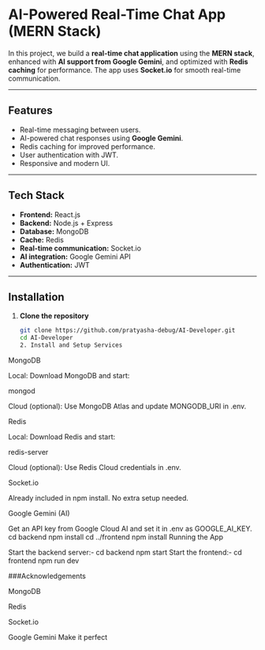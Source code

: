 # AI-Powered Real-Time Chat App (MERN Stack)

In this project, we build a **real-time chat application** using the **MERN stack**, enhanced with **AI support from Google Gemini**, and optimized with **Redis caching** for performance. The app uses **Socket.io** for smooth real-time communication.

---

## Features

- Real-time messaging between users.
- AI-powered chat responses using **Google Gemini**.
- Redis caching for improved performance.
- User authentication with JWT.
- Responsive and modern UI.

---

## Tech Stack

- **Frontend:** React.js
- **Backend:** Node.js + Express
- **Database:** MongoDB
- **Cache:** Redis
- **Real-time communication:** Socket.io
- **AI integration:** Google Gemini API
- **Authentication:** JWT

---

## Installation

1. **Clone the repository**
   ```bash
   git clone https://github.com/pratyasha-debug/AI-Developer.git
   cd AI-Developer
   2. Install and Setup Services
MongoDB

Local: Download MongoDB
 and start:

mongod


Cloud (optional): Use MongoDB Atlas
 and update MONGODB_URI in .env.

Redis

Local: Download Redis
 and start:

redis-server


Cloud (optional): Use Redis Cloud credentials in .env.

Socket.io

Already included in npm install. No extra setup needed.

Google Gemini (AI)

Get an API key from Google Cloud AI
 and set it in .env as GOOGLE_AI_KEY.
cd backend
npm install
cd ../frontend
npm install
Running the App

Start the backend server:-
cd backend
npm start
Start the frontend:-
cd frontend
npm run dev 

###Acknowledgements

MongoDB

Redis

Socket.io

Google Gemini   Make it perfect
